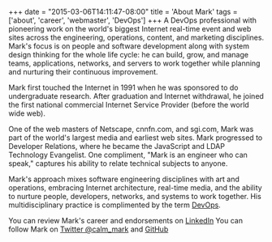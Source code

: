 +++
date = "2015-03-06T14:11:47-08:00"
title = 'About Mark'
tags = ['about', 'career', 'webmaster', 'DevOps']
+++
A DevOps professional with pioneering work on the world's biggest Internet real-time event
 and web sites across the engineering, operations, content, and marketing disciplines.
 Mark's focus is on people and software development along with system design thinking for the
 whole life cycle: he can build, grow, and manage teams, applications, networks, and servers
 to work together while planning and nurturing their continuous improvement.
<!--more-->

Mark first touched the Internet in 1991 when he was sponsored to do undergraduate research.
 After graduation and Internet withdrawal, he joined the first national commercial Internet
 Service Provider (before the world wide web).

One of the web masters of Netscape, cnnfn.com, and sgi.com, Mark was part of the
 world's largest media and earliest web sites. Mark progressed to Developer
 Relations, where he became the JavaScript and LDAP Technology Evangelist.
 One compliment, "Mark is an engineer who can speak,"
 captures his ability to relate technical subjects to anyone.

Mark's approach mixes software engineering disciplines with art and operations, embracing
 Internet architecture, real-time media, and the ability to nurture people, developers,
 networks, and systems to work together. His multidisciplinary practice is complimented
 by the term [DevOps](https://en.wikipedia.org/wiki/DevOps).

You can review Mark's career and endorsements
 on [LinkedIn](https://www.linkedin.com/in/marklavi)
You can follow Mark on [Twitter @calm_mark](https://twitter.com/calm_mark)
 and [GitHub](https://github.com/mlavi)
